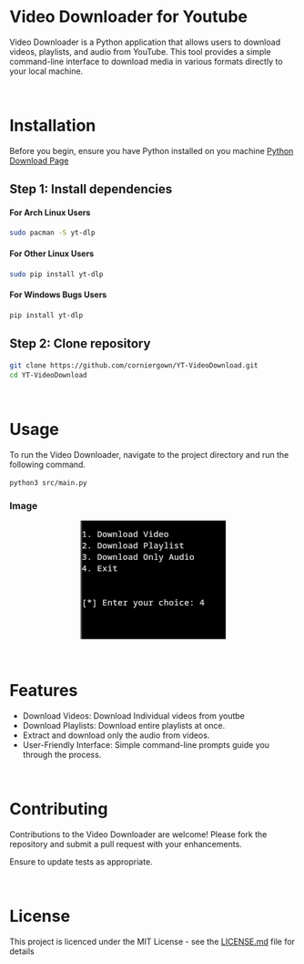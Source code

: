# Video Downloader for Youtube


Video Downloader is a Python application that allows users to download videos, playlists, and audio from YouTube. This tool provides a simple command-line interface to download media in various formats directly to your local machine.

<br>

# Installation

Before you begin, ensure you have Python installed on you machine [Python Download Page](https://www.python.org/downloads/)


## Step 1: Install dependencies

#### For Arch Linux Users

```bash
sudo pacman -S yt-dlp
```

#### For Other Linux Users

```bash
sudo pip install yt-dlp
```

#### For Windows Bugs Users

```bash
pip install yt-dlp
```

## Step 2: Clone repository

``` bash
git clone https://github.com/corniergown/YT-VideoDownload.git
cd YT-VideoDownload
```

<br>

# Usage

To run the Video Downloader, navigate to the project directory and run the following command.

`python3 src/main.py`

### Image

<center>

![Menu](/img/image.png)

</center>

<br>

# Features

* Download Videos: Download Individual videos from youtbe
* Download Playlists: Download entire playlists at once.
* Extract and download only the audio from videos.
* User-Friendly Interface: Simple command-line prompts guide you through the process.

<br>

# Contributing

Contributions to the Video Downloader are welcome! Please fork the repository and submit a pull request with your enhancements.

Ensure to update tests as appropriate.

<br>

# License

This project is licenced under the MIT License - see the [LICENSE.md](https://github.com/corniergown/VideoDownload/blob/main/LICENSE) file for details 
